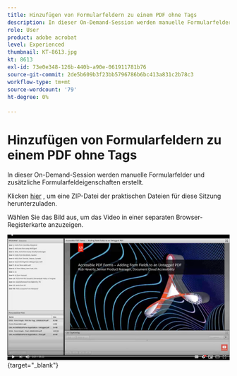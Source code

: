 ```yaml
---
title: Hinzufügen von Formularfeldern zu einem PDF ohne Tags
description: In dieser On-Demand-Session werden manuelle Formularfelder und zusätzliche Formularfeldeigenschaften erstellt.
role: User
product: adobe acrobat
level: Experienced
thumbnail: KT-8613.jpg
kt: 8613
exl-id: 73e0e348-126b-440b-a90e-061911781b76
source-git-commit: 2de5b609b3f23bb5796786b6bc413a831c2b78c3
workflow-type: tm+mt
source-wordcount: '79'
ht-degree: 0%

---
```


# Hinzufügen von Formularfeldern zu einem PDF ohne Tags

In dieser On-Demand-Session werden manuelle Formularfelder und zusätzliche Formularfeldeigenschaften erstellt.

Klicken [hier](../assets/accessibilitysession6.zip) , um eine ZIP-Datei der praktischen Dateien für diese Sitzung herunterzuladen.

Wählen Sie das Bild aus, um das Video in einer separaten Browser-Registerkarte anzuzeigen.

[![Video zu Session 6](../assets/Accessibilitysession6_YT.png)](https://youtu.be/xh4pJQiY0nw){target=&quot;_blank&quot;}
